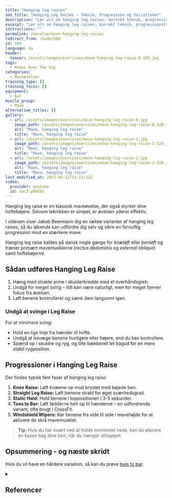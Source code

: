 ```yaml
---
title: "Hanging leg raises"
seo_title: "Hanging Leg Raises – Teknik, Progression og Variationer"
description: "Lær alt om hanging leg raises: korrekt teknik, progressionstrin og variationer, der styrker dine mavemuskler og hoftebøjere."
excerpt: "Lær alt om hanging leg raises: korrekt teknik, progressionstrin og variationer, der styrker dine mavemuskler og hoftebøjere."
instructions: ""
permalink: /oevelse/mave-hanging-leg-raise/
redirect_from: /node/508
id: 508
language: da
header:
  teaser: /assets/images/exercises/mave-hanging-leg-raise-0-320.jpg
tags:
  - Knees Over Toe Guy
categories:
  - Maveøvelser
training_type: []
training_focus: []
equipment:
  - bar
muscle_group:
  - Mave
alternative_titles: []
gallery:
  - url: /assets/images/exercises/mave-hanging-leg-raise-0.jpg
    image_path: /assets/images/exercises/mave-hanging-leg-raise-0-320.jpg
    alt: "Mave, hanging leg raise"
    title: "Mave, hanging leg raise"
  - url: /assets/images/exercises/mave-hanging-leg-raise-1.jpg
    image_path: /assets/images/exercises/mave-hanging-leg-raise-1-320.jpg
    alt: "Mave, hanging leg raise"
    title: "Mave, hanging leg raise"
  - url: /assets/images/exercises/mave-hanging-leg-raise-2.jpg
    image_path: /assets/images/exercises/mave-hanging-leg-raise-2-320.jpg
    alt: "Mave, hanging leg raise"
    title: "Mave, hanging leg raise"
last_modified_at: 2013-04-21T14:22:12Z
video:
  provider: youtube
  id: uwc3-pHbE9c
---
```


Hanging leg raise er en klassisk maveøvelse, der også styrker dine hoftebøjere. Selvom teknikken er simpel, er øvelsen yderst effektiv.  

I videoen viser Jakob Beermann dig en række varianter af hanging leg raises, så du løbende kan udfordre dig selv og sikre en fornuftig progression mod en stærkere mave.  

Hanging leg raise kaldes på dansk nogle gange for *knæløft* eller *benløft* og træner primært mavemusklerne (*rectus abdominis* og *external oblique*) samt hoftebøjerne.

## Sådan udføres Hanging Leg Raise

1. Hæng med strakte arme i skulderbredde med et overhåndsgreb.  
2. Undgå for meget sving – lidt kan være naturligt, men for meget fjerner fokus fra øvelsen.  
3. Løft benene kontrolleret og sænk dem langsomt igen.  

### Undgå at svinge i Leg Raise  

For at minimere sving:  

- Hold en lige linje fra hænder til hofte.  
- Undgå at bevæge benene hurtigere eller højere, end du kan kontrollere.  
- Spænd op i skuldre og ryg, og tilte bækkenet let bagud for en mere stabil rygposition.  

## Progressioner i Hanging Leg Raise  

Der findes typisk fem faser af hanging leg raise:  

1. **Knee Raise:** Løft knæene op mod brystet med bøjede ben.  
2. **Straight Leg Raise:** Løft benene strakt for øget sværhedsgrad.  
3. **Static Hold:** Hold benene i toppositionen i 3-5 sekunder.  
4. **Toes to Bar:** Løft fødderne helt op til hænderne – en udfordrende variant, ofte brugt i CrossFit.  
5. **Windshield Wipers:** Kør benene fra side til side i mavehøjde for at aktivere de skrå mavemuskler.  

> **Tip:** Hvis du har svært ved at holde momentet nede, kan du placere en kasse bag dine ben, når du hænger afslappet.  

## Opsummering - og næste skridt

Hvis du vil have en hårdere variation, så kan du prøve [toes to bar](/oevelse/toes-to-bar/).

<details markdown="1" class="references">
  <summary><h2 id="references">Referencer</h2></summary> 

- McGill, S., Andersen, J., & Cannon, J. (2015). *Muscle activity and spine load during anterior chain whole body linkage exercises: the body saw, hanging leg raise and walkout from a push-up.* Journal of Sports Sciences, 33(4), 419-426.  
- Kim, K., & Lee, T. (2016). *Comparison of muscular activities in the abdomen and lower limbs while performing sit-up and leg-raise.* Journal of Physical Therapy Science, 28(2), 491-494.  

</details>